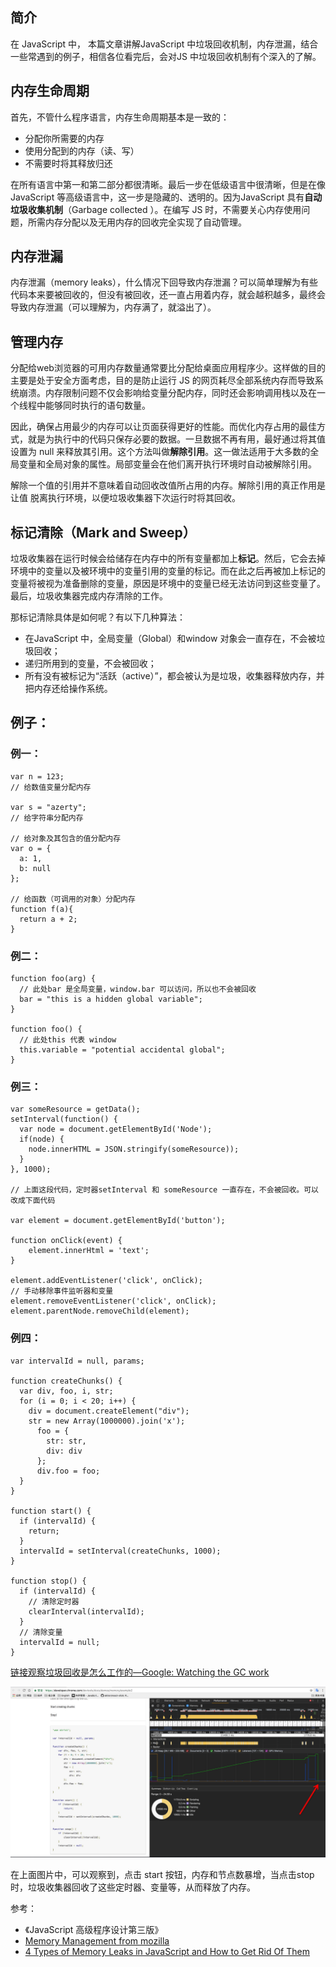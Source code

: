 ## 简介

  在 JavaScript 中， 本篇文章讲解JavaScript 中垃圾回收机制，内存泄漏，结合一些常遇到的例子，相信各位看完后，会对JS 中垃圾回收机制有个深入的了解。

## 内存生命周期

  首先，不管什么程序语言，内存生命周期基本是一致的：   

  - 分配你所需要的内存
  - 使用分配到的内存（读、写）
  - 不需要时将其释放归还

  在所有语言中第一和第二部分都很清晰。最后一步在低级语言中很清晰，但是在像JavaScript 等高级语言中，这一步是隐藏的、透明的。因为JavaScript 具有**自动垃圾收集机制**（Garbage collected ）。在编写 JS 时，不需要关心内存使用问题，所需内存分配以及无用内存的回收完全实现了自动管理。

## 内存泄漏

  内存泄漏（memory leaks），什么情况下回导致内存泄漏？可以简单理解为有些代码本来要被回收的，但没有被回收，还一直占用着内存，就会越积越多，最终会导致内存泄漏（可以理解为，内存满了，就溢出了）。 

## 管理内存

  分配给web浏览器的可用内存数量通常要比分配给桌面应用程序少。这样做的目的主要是处于安全方面考虑，目的是防止运行 JS 的网页耗尽全部系统内存而导致系统崩溃。内存限制问题不仅会影响给变量分配内存，同时还会影响调用栈以及在一个线程中能够同时执行的语句数量。
  
  因此，确保占用最少的内存可以让页面获得更好的性能。而优化内存占用的最佳方式，就是为执行中的代码只保存必要的数据。一旦数据不再有用，最好通过将其值设置为 null 来释放其引用。这个方法叫做**解除引用**。这一做法适用于大多数的全局变量和全局对象的属性。局部变量会在他们离开执行环境时自动被解除引用。

  解除一个值的引用并不意味着自动回收改值所占用的内存。解除引用的真正作用是让值 脱离执行环境，以便垃圾收集器下次运行时将其回收。

## 标记清除（Mark and Sweep）

  垃圾收集器在运行时候会给储存在内存中的所有变量都加上**标记**。然后，它会去掉环境中的变量以及被环境中的变量引用的变量的标记。而在此之后再被加上标记的变量将被视为准备删除的变量，原因是环境中的变量已经无法访问到这些变量了。最后，垃圾收集器完成内存清除的工作。

  那标记清除具体是如何呢？有以下几种算法：

  - 在JavaScript 中，全局变量（Global）和window 对象会一直存在，不会被垃圾回收；
  - 递归所用到的变量，不会被回收；
  - 所有没有被标记为“活跃（active）”，都会被认为是垃圾，收集器释放内存，并把内存还给操作系统。
  
## 例子：
### 例一：    

    var n = 123; 
    // 给数值变量分配内存

    var s = "azerty"; 
    // 给字符串分配内存

    // 给对象及其包含的值分配内存
    var o = {
      a: 1,
      b: null
    };

    // 给函数（可调用的对象）分配内存
    function f(a){
      return a + 2;
    }

### 例二：

    function foo(arg) {
      // 此处bar 是全局变量，window.bar 可以访问，所以也不会被回收
      bar = "this is a hidden global variable";
    } 

    function foo() {
      // 此处this 代表 window
      this.variable = "potential accidental global";
    } 

### 例三：

    var someResource = getData();
    setInterval(function() {
      var node = document.getElementById('Node');
      if(node) {
        node.innerHTML = JSON.stringify(someResource));
      }
    }, 1000);

    // 上面这段代码，定时器setInterval 和 someResource 一直存在，不会被回收。可以改成下面代码

    var element = document.getElementById('button');

    function onClick(event) {
        element.innerHtml = 'text';
    }

    element.addEventListener('click', onClick);
    // 手动移除事件监听器和变量
    element.removeEventListener('click', onClick);
    element.parentNode.removeChild(element);

### 例四：

    var intervalId = null, params;

    function createChunks() {
      var div, foo, i, str;
      for (i = 0; i < 20; i++) {
        div = document.createElement("div");
        str = new Array(1000000).join('x');
          foo = {
            str: str,
            div: div
          };
          div.foo = foo;
      }
    }

    function start() {
      if (intervalId) {
        return;
      }
      intervalId = setInterval(createChunks, 1000);
    }

    function stop() {
      if (intervalId) {
        // 清除定时器
        clearInterval(intervalId);
      }
      // 清除变量
      intervalId = null;
    }

 [链接观察垃圾回收是怎么工作的—Google: Watching the GC work](https://developer.chrome.com/devtools/docs/demos/memory/example2)

 ![](./images/GCwork.png)

在上面图片中，可以观察到，点击 start 按钮，内存和节点数暴增，当点击stop 时，垃圾收集器回收了这些定时器、变量等，从而释放了内存。

参考：
  - 《JavaScript 高级程序设计第三版》
  - [Memory Management from mozilla](https://developer.mozilla.org/zh-CN/docs/Web/JavaScript/Memory_Management)
  - [4 Types of Memory Leaks in JavaScript and How to Get Rid Of Them](https://auth0.com/blog/four-types-of-leaks-in-your-javascript-code-and-how-to-get-rid-of-them/)